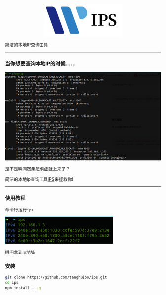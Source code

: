 <p align="center"><a href="#" target="_blank" rel="noopener noreferrer"><img width="250" src="./doc/logo.png"></a></p>

简洁的本地IP查询工具

------

### 当你想要查询本地IP的时候……

![ifconfig.png](./doc/ifconfig.png)

是不是瞬间密集恐惧症就上来了？

简洁的本地ip查询工具[IPS](#)来拯救你!

--------------

### 使用教程

命令行运行`ips` 

![ips.png](./doc/ips.png)

瞬间拿到ip地址

### 安装

```bash
git clone https://github.com/tanghuibo/ips.git
cd ips
npm install . -g
```
